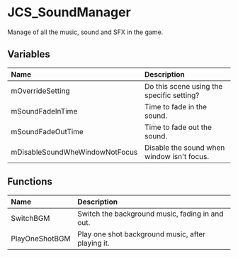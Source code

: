 # JCS_SoundManager

Manage of all the music, sound and SFX in the game.

## Variables

| Name                           | Description                                |
|:-------------------------------|:-------------------------------------------|
| mOverrideSetting               | Do this scene using the specific setting?  |
| mSoundFadeInTime               | Time to fade in the sound.                 |
| mSoundFadeOutTime              | Time to fade out the sound.                |
| mDisableSoundWheWindowNotFocus | Disable the sound when window isn't focus. |

## Functions

| Name              | Description                                          |
|:------------------|:-----------------------------------------------------|
| SwitchBGM         | Switch the background music, fading in and out.      |
| PlayOneShotBGM    | Play one shot background music, after playing it.    |
